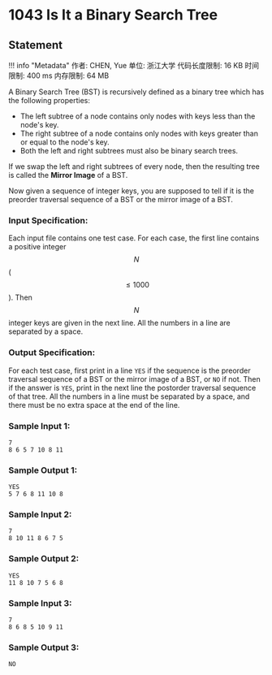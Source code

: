 
# 1043 Is It a Binary Search Tree

## Statement

!!! info "Metadata"
    作者: CHEN, Yue
    单位: 浙江大学
    代码长度限制: 16 KB
    时间限制: 400 ms
    内存限制: 64 MB

A Binary Search Tree (BST) is recursively defined as a binary tree which has the following properties:

- The left subtree of a node contains only nodes with keys less than the node's key.
- The right subtree of a node contains only nodes with keys greater than or equal to the node's key.
- Both the left and right subtrees must also be binary search trees.

If we swap the left and right subtrees of every node, then the resulting tree is called the **Mirror Image** of a BST.

Now given a sequence of integer keys, you are supposed to tell if it is the preorder traversal sequence of a BST or the mirror image of a BST.

### Input Specification:

Each input file contains one test case. For each case, the first line contains a positive integer $$N$$ ($$\le 1000$$). Then $$N$$ integer keys are given in the next line. All the numbers in a line are separated by a space.

### Output Specification:

For each test case, first print in a line `YES` if the sequence is the preorder traversal sequence of a BST or the mirror image of a BST, or `NO` if not. Then if the answer is `YES`, print in the next line the postorder traversal sequence of that tree. All the numbers in a line must be separated by a space, and there must be no extra space at the end of the line.

### Sample Input 1:
```plaintext
7
8 6 5 7 10 8 11
```

### Sample Output 1:
```plaintext
YES
5 7 6 8 11 10 8
```

### Sample Input 2:
```plaintext
7
8 10 11 8 6 7 5
```

### Sample Output 2:
```plaintext
YES
11 8 10 7 5 6 8
```

### Sample Input 3:
```plaintext
7
8 6 8 5 10 9 11
```

### Sample Output 3:
```plaintext
NO
```


